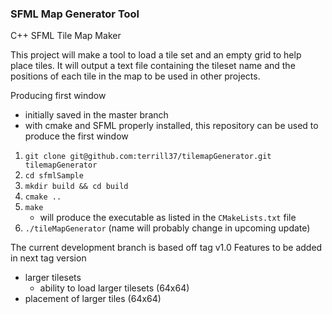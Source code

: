 ### SFML Map Generator Tool
C++ SFML Tile Map Maker

This project will make a tool to load a tile set and an empty grid to help place tiles. 
It will output a text file containing the tileset name and the positions of each tile in the map to be used in other projects.

Producing first window
- initially saved in the master branch
- with cmake and SFML properly installed, this repository can be used to produce the first window
1. `git clone git@github.com:terrill37/tilemapGenerator.git tilemapGenerator`
2. `cd sfmlSample`
3. `mkdir build && cd build`
4. `cmake ..`
5. `make`
    - will produce the executable as listed in the `CMakeLists.txt` file
6. `./tileMapGenerator` (name will probably change in upcoming update)


The current development branch is based off tag v1.0
Features to be added in next tag version
- larger tilesets
    - ability to load larger tilesets (64x64)
- placement of larger tiles (64x64)

